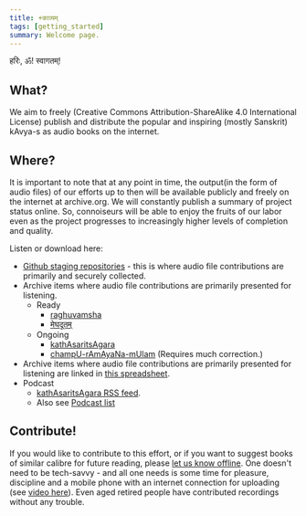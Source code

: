 ```yaml
---
title: +काव्यम् 
tags: [getting_started]
summary: Welcome page.
---
```


हरिः, ॐ! स्वागतम्!

## What?
We aim to freely (Creative Commons Attribution-ShareAlike 4.0 International License) publish and distribute the popular and inspiring (mostly Sanskrit) kAvya-s as audio books on the internet.

## Where?
It is important to note that at any point in time, the output(in the form of audio files) of our efforts up to then will be available publicly and freely on the internet at archive.org. We will constantly publish a summary of project status online. So, connoiseurs will be able to enjoy the fruits of our labor even as the project progresses to increasingly higher levels of completion and quality.

Listen or download here:
- [Github staging repositories](https://github.com/kAvya-audio/) - this is where audio file contributions are primarily and securely collected.
- Archive items where audio file contributions are primarily presented for listening.
  - Ready
    - [raghuvamsha](https://archive.org/details/Raghuvamsha-mUlam-vedabhoomi.org)
    - [मेघदूतम्](https://archive.org/details/meghadUta-dhvaniH)
  - Ongoing
    - [kathAsaritsAgara](https://archive.org/details/kathAsaritsAgara-shrAvaNam)
    - [champU-rAmAyaNa-mUlam](https://archive.org/details/champU-rAmAyaNa-mUlam) (Requires much correction.)
- Archive items where audio file contributions are primarily presented for listening are linked in [this spreadsheet](https://docs.google.com/spreadsheets/d/1YTU1e2CIeUXqsu06z_pfugpt3lkMeXeZLbLauOtksCQ/edit#gid=556879388).
- Podcast
  - [kathAsaritsAgara RSS feed](https://api.vedavaapi.org/scala/podcasts/v1/archiveItems/kathAsaritsAgara-shrAvaNam?publisherEmail=podcast-bhaaratii%40googlegroups.com&languageCode=sa&categoriesCsv=Society%20%26%20Culture&imageUrl=https%3A%2F%2Fi.imgur.com%2FdQjPQYi.jpg&isExplicitYesNo=no).
  - Also see [Podcast list](https://docs.google.com/spreadsheets/d/1KMhtMaHCQpucqxH3aVcmYmPvQyV9vmunvckV2ARvD4M/edit#gid=0)

## Contribute!

If you would like to contribute to this effort, or if you want to suggest books of similar calibre for future reading, please [let us know offline](https://github.com/sanskrit/projects/issues/new). One doesn't need to be tech-savvy - and all one needs is some time for pleasure, discipline and a mobile phone with an internet connection for uploading (see [video here](https://www.youtube.com/watch?v=FpwDrXkW1zo)). Even aged retired people have contributed recordings without any trouble.
